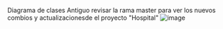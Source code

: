 Diagrama de clases Antiguo revisar la rama master para ver los nuevos combios y actualizacionesde el proyecto "Hospital"
![image](https://github.com/01010101010101011010010101101/DiagramaHospital/assets/166523536/d5fdce6d-6eef-4b93-b875-5bf33024bb32)

